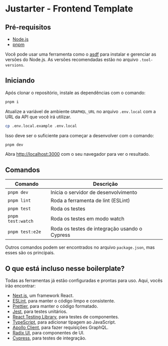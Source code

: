 # Justarter - Frontend Template

## Pré-requisitos

- [Node.js](https://nodejs.org/en/)
- [pnpm](https://pnpm.io/)

Você pode usar uma ferramenta como o [asdf](https://asdf-vm.com/) para instalar e gerenciar as versões do Node.js. As versões recomendadas estão no arquivo `.tool-versions`.

## Iniciando

Após clonar o repositório, instale as dependências com o comando:

```bash
pnpm i
```

Atualize a variável de ambiente `GRAPHQL_URL` no arquivo `.env.local` com a URL da API que você irá utilizar.

```bash
cp .env.local.example .env.local
```

Isso deve ser o suficiente para começar a desenvolver com o comando:

```bash
pnpm dev
```

Abra [http://localhost:3000](http://localhost:3000) com o seu navegador para ver o resultado.

## Comandos

| Comando           | Descrição                            |
| ----------------- | ------------------------------------ |
| `pnpm dev`        | Inicia o servidor de desenvolvimento |
| `pnpm lint`       | Roda a ferramenta de lint (ESLint)   |
| `pnpm test`       | Roda os testes                       |
| `pnpm test:watch` | Roda os testes em modo watch         |
| `pnpm test:e2e` | Roda os testes de integração usando o Cypress         |

Outros comandos podem ser encontrados no arquivo `package.json`, mas esses são os principais.

## O que está incluso nesse boilerplate?

Todas as ferramentas já estão configuradas e prontas para uso. Aqui, vocês irão encontrar:

- [Next.js](https://nextjs.org/), um framework React.
- [ESLint](https://eslint.org/), para manter o código limpo e consistente.
- [Prettier](https://prettier.io/), para manter o código formatado.
- [Jest](https://jestjs.io/), para testes unitários.
- [React Testing Library](https://testing-library.com/docs/react-testing-library/intro/), para testes de componentes.
- [TypeScript](https://www.typescriptlang.org/), para adicionar tipagem ao JavaScript.
- [Apollo Client](https://www.apollographql.com/docs/react/), para fazer requisições GraphQL.
- [Radix UI](https://ui.shadcn.com/), para componentes de UI.
- [Cypress](https://www.cypress.io/), para testes de integração.
